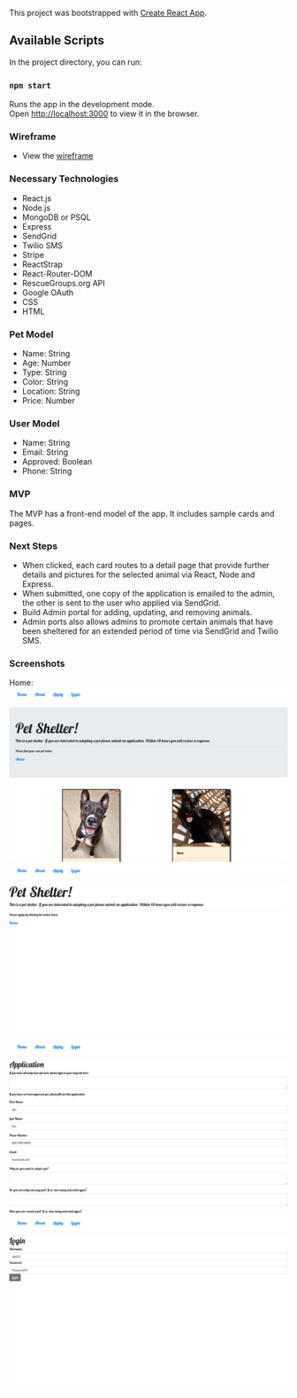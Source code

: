 This project was bootstrapped with [Create React App](https://github.com/facebook/create-react-app).

## Available Scripts

In the project directory, you can run:

### `npm start`

Runs the app in the development mode.<br />
Open [http://localhost:3000](http://localhost:3000) to view it in the browser.

### Wireframe
- View the [wireframe](https://wireframe.cc/n3b6e7)


### Necessary Technologies

- React.js
- Node.js
- MongoDB or PSQL
- Express
- SendGrid
- Twilio SMS
- Stripe
- ReactStrap
- React-Router-DOM
- RescueGroups.org API
- Google OAuth
- CSS
- HTML


### Pet Model
- Name: String
- Age: Number
- Type: String
- Color: String
- Location: String
- Price: Number

### User Model
- Name: String
- Email: String
- Approved: Boolean
- Phone: String

### MVP
The MVP has a front-end model of the app. It includes sample cards and pages. 

### Next Steps
- When clicked, each card routes to a detail page that provide further details and pictures for the selected animal via React, Node and Express.
- When submitted, one copy of the application is emailed to the admin, the other is sent to the user who applied via SendGrid.
- Build Admin portal for adding, updating, and removing animals.
- Admin ports also allows admins to promote certain animals that have been sheltered for an extended period of time via SendGrid and Twilio SMS.

### Screenshots
Home: 
![Home Page][home]
![About Page][about]
![Application Page][apply]
![Login Page][login]


[home]: public/screenshots/home.png "Home Page"
[about]: public/screenshots/about.png "About Page"
[apply]: public/screenshots/apply.png "Application Page"
[login]: public/screenshots/login.png "Login Page"